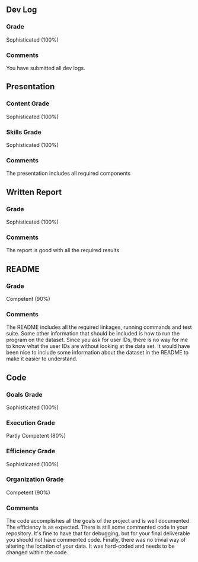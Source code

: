 ## **Dev Log**
### Grade 
Sophisticated (100%)

### Comments

You have submitted all dev logs.

## **Presentation** 
### Content Grade

Sophisticated (100%)

### Skills Grade

Sophisticated (100%)

### Comments

The presentation includes all required components

## **Written Report**
### Grade

Sophisticated (100%)

### Comments

The report is good with all the required results

## **README** 
### Grade

Competent (90%)

### Comments

The README includes all the required linkages, running commands and test suite. Some other information that should be included is how to run the program on the dataset. Since you ask for user IDs, there is no way for me to know what the user IDs are without looking at the data set. It would have been nice to include some information about the dataset in the README to make it easier to understand.

## **Code** 
### Goals Grade

Sophisticated (100%)

### Execution Grade

Partly Competent (80%)

### Efficiency Grade

Sophisticated (100%)

### Organization Grade
Competent (90%)

### Comments

The code accomplishes all the goals of the project and is well documented. The efficiency is as expected. There is still some commented code in your repository. It's fine to have that for debugging, but for your final deliverable you should not have commented code. Finally, there was no trivial way of altering the location of your data. It was hard-coded and needs to be changed within the code.
